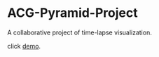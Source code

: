 # ACG-Pyramid-Project
A collaborative project of time-lapse visualization.

click [demo](https://nanasir0.github.io/ACG-Pyramid-Project/).
